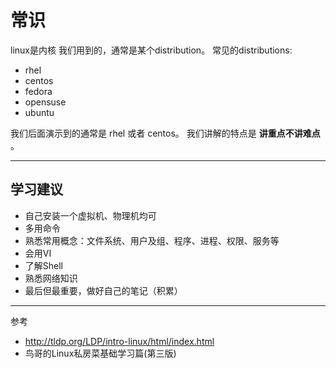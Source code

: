 # 常识
linux是内核
我们用到的，通常是某个distribution。
常见的distributions:

- rhel
- centos
- fedora
- opensuse
- ubuntu

我们后面演示到的通常是 rhel 或者 centos。
我们讲解的特点是 __讲重点不讲难点__ 。

---

## 学习建议

* 自己安装一个虚拟机、物理机均可
* 多用命令
* 熟悉常用概念：文件系统、用户及组、程序、进程、权限、服务等
* 会用VI
* 了解Shell
* 熟悉网络知识
* 最后但最重要，做好自己的笔记（积累）

---

参考

- http://tldp.org/LDP/intro-linux/html/index.html
- 鸟哥的Linux私房菜基础学习篇(第三版)
